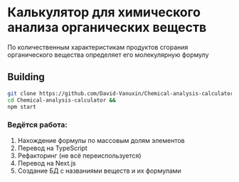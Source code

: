 # Калькулятор для химического анализа органических веществ
 
По количественным характеристикам продуктов сгорания органического вещества определяет его молекулярную формулу

## Building
```bash
git clone https://github.com/David-Vanuxin/Chemical-analysis-calculator.git &&
cd Chemical-analysis-calculator &&
npm start
```

### Ведётся работа:
1. Нахождение формулы по массовым долям элементов
2. Перевод на TypeScript 
3. Рефакторинг (не всё переиспользуется)
3. Перевод на Next.js
4. Создание БД с названиями веществ и их формулами
